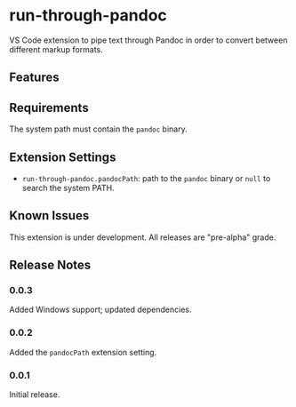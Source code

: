 # run-through-pandoc
VS Code extension to pipe text through Pandoc in order to convert between
different markup formats.

## Features

## Requirements
The system path must contain the `pandoc` binary.

## Extension Settings
+ `run-through-pandoc.pandocPath`: path to the `pandoc` binary or `null` to search the system PATH.

## Known Issues
This extension is under development.  All releases are "pre-alpha" grade.

## Release Notes

### 0.0.3
Added Windows support; updated dependencies.

### 0.0.2
Added the `pandocPath` extension setting.

### 0.0.1
Initial release.
